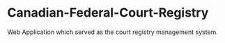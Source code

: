 # Canadian-Federal-Court-Registry
Web Application which served as the court registry management system.
